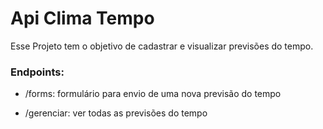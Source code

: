 # Api Clima Tempo

Esse Projeto tem o objetivo de cadastrar e visualizar previsões do tempo. 

### Endpoints:

- /forms: formulário para envio de uma nova previsão do tempo

- /gerenciar: ver todas as previsões do tempo